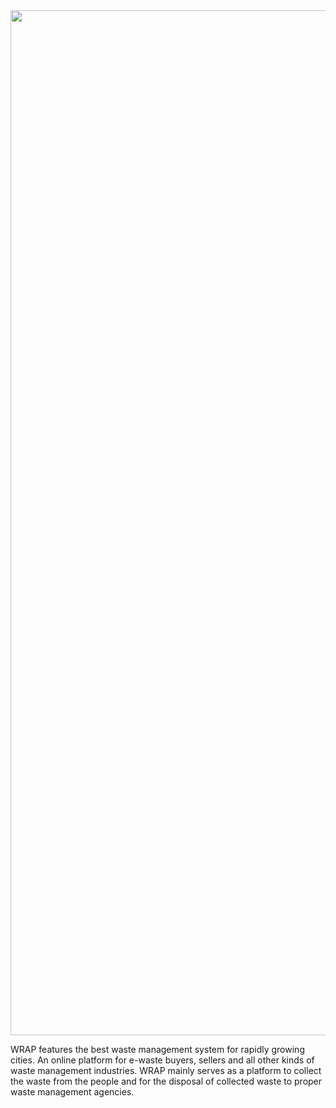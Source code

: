 <div class="separator" style="clear: both; text-align: center;"><a href="https://blogger.googleusercontent.com/img/b/R29vZ2xl/AVvXsEibFA5XelNbQrMFm4ZIkyI8h1s3lcGqzhKPJ_B5SSXvknvioIFLkHTchC4Xe2WF0Q9u7Judobv5fVeLaDnLHUqgi3U8q3IrAI0XgHCYw_RRAheYfD1ppmJcuC9g3Wyxi-CMtMSu3UOti7KhZhrhL1wlr97kOCFqAXVCXzVxv1ueLyUKv_oKl0ZoTsXS/s1920/Index.png"><img src="https://blogger.googleusercontent.com/img/b/R29vZ2xl/AVvXsEibFA5XelNbQrMFm4ZIkyI8h1s3lcGqzhKPJ_B5SSXvknvioIFLkHTchC4Xe2WF0Q9u7Judobv5fVeLaDnLHUqgi3U8q3IrAI0XgHCYw_RRAheYfD1ppmJcuC9g3Wyxi-CMtMSu3UOti7KhZhrhL1wlr97kOCFqAXVCXzVxv1ueLyUKv_oKl0ZoTsXS/w640-h450/Index.png" width="1640" /></a></div>
<p>WRAP features the best waste management system for rapidly growing cities. An online platform for e-waste buyers, sellers and all other kinds of waste management industries. WRAP mainly serves as a platform to collect the waste from the people and for the disposal of collected waste to proper waste management agencies.</p>
